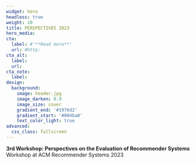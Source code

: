 ```yaml
---
widget: hero
headless: true
weight: 10
title: PERSPECTIVES 2023
hero_media: 
cta:
  label: #'**Read more**'
  url: #http:
cta_alt:
  label: 
  url: 
cta_note:
  label: 
design:
  background:
    image: header.jpg
    image_darken: 0.9
    image_size: cover
    gradient_end: '#1976d2'
    gradient_start: '#004ba0'
    text_color_light: true
advanced:
  css_class: fullscreen
---
```


**3rd Workshop: Perspectives on the Evaluation of Recommender Systems**  
Workshop at ACM Recommender Systems 2023

